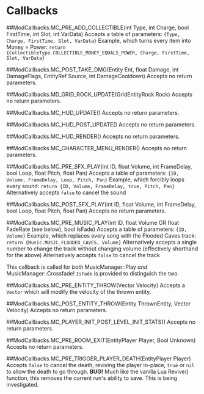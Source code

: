 # Callbacks
##ModCallbacks.MC_PRE_ADD_COLLECTIBLE(int Type, int Charge, bool FirstTime, int Slot, int VarData)
Accepts a table of parameters: `{Type, Charge, FirstTime, Slot, VarData}`
Example, which turns every item into Money = Power: `return {CollectibleType.COLLECTIBLE_MONEY_EQUALS_POWER, Charge, FirstTime, Slot, VarData}`

##ModCallbacks.MC_POST_TAKE_DMG(Entity Ent, float Damage, int DamageFlags, EntityRef Source, int DamageCooldown)
Accepts no return parameters.

##ModCallbacks.MD_GRID_ROCK_UPDATE(GridEntityRock Rock)
Accepts no return parameters.

##ModCallbacks.MC_HUD_UPDATE()
Accepts no return parameters.

##ModCallbacks.MC_HUD_POST_UPDATE()
Accepts no return parameters.

##ModCallbacks.MC_HUD_RENDER()
Accepts no return parameters.

##ModCallbacks.MC_CHARACTER_MENU_RENDER()
Accepts no return parameters.

##ModCallbacks.MC_PRE_SFX_PLAY(int ID, float Volume, int FrameDelay, bool Loop, float Pitch, float Pan)
Accepts a table of parameters: `{ID, Volume, FrameDelay, Loop, Pitch, Pan}`
Example, which forcibly loops every sound: `return {ID, Volume, FrameDelay, true, Pitch, Pan}`
Alternatively accepts `false` to cancel the sound

##ModCallbacks.MC_POST_SFX_PLAY(int ID, float Volume, int FrameDelay, bool Loop, float Pitch, float Pan)
Accepts no return parameters.

##ModCallbacks.MC_PRE_MUSIC_PLAY(int ID, float Volume OR float FadeRate (see below), bool IsFade)
Accepts a table of parameters: `{ID, Volume}`
Example, which replaces every song with the Flooded Caves track: `return {Music.MUSIC_FLOODED_CAVES, Volume}`
Alternatively accepts a single number to change the track without changing volume (effectively shorthand for the above)
Alternatively accepts `false` to cancel the track

This callback is called for *both* MusicManager::Play *and* MusicManager::Crossfade! `IsFade` is provided to distinguish the two.


##ModCallbacks.MC_PRE_ENTITY_THROW(Vector Velocity)
Accepts a `Vector` which will modify the velocity of the thrown entity.

##ModCallbacks.MC_POST_ENTITY_THROW(Entity ThrownEntity, Vector Velocity)
Accepts no return parameters.

##ModCallbacks.MC_PLAYER_INIT_POST_LEVEL_INIT_STATS()
Accepts no return parameters.

##ModCallbacks.MC_PRE_ROOM_EXIT(EntityPlayer Player, Bool Unknown)
Accepts no return parameters.

##ModCallbacks.MC_PRE_TRIGGER_PLAYER_DEATH(EntityPlayer Player)
Accepts `false` to cancel the death, reviving the player in-place, `true` or `nil` to allow the death to go through.
**BUG!** Much like the vanilla Lua Revive() function, this removes the current run's ability to save. This is being investigated.
